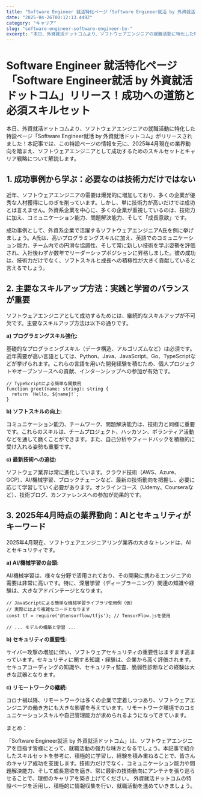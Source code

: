 ```yaml
---
title: "Software Engineer 就活特化ページ「Software Engineer就活 by 外資就活ドットコム」リリース！成功への道筋と必須スキルセット"
date: "2025-04-26T00:12:13.449Z"
category: "キャリア"
slug: "software-engineer-software-engineer-by-"
excerpt: "本日、外資就活ドットコムより、ソフトウェアエンジニアの就職活動に特化した特設ページ「Software Engineer就活 by 外資就活ドットコム」がリリースされました！本記事では、この特設ページの情報を元に、2025年4月現在の業界動向を踏まえ、ソフトウェアエンジニアとして成功するためのスキルセ..."
---
```


# Software Engineer 就活特化ページ「Software Engineer就活 by 外資就活ドットコム」リリース！成功への道筋と必須スキルセット

本日、外資就活ドットコムより、ソフトウェアエンジニアの就職活動に特化した特設ページ「Software Engineer就活 by 外資就活ドットコム」がリリースされました！本記事では、この特設ページの情報を元に、2025年4月現在の業界動向を踏まえ、ソフトウェアエンジニアとして成功するためのスキルセットとキャリア戦略について解説します。


## 1. 成功事例から学ぶ：必要なのは技術力だけではない

近年、ソフトウェアエンジニアの需要は爆発的に増加しており、多くの企業が優秀な人材獲得にしのぎを削っています。しかし、単に技術力が高いだけでは成功とは言えません。外資系企業を中心に、多くの企業が重視しているのは、技術力に加え、コミュニケーション能力、問題解決能力、そして「成長意欲」です。

成功事例として、外資系企業で活躍するソフトウェアエンジニアA氏を例に挙げましょう。A氏は、高いプログラミングスキルに加え、英語でのコミュニケーション能力、チーム内での円滑な協調性、そして常に新しい技術を学ぶ姿勢を評価され、入社後わずか数年でリーダーシップポジションに昇格しました。彼の成功は、技術力だけでなく、ソフトスキルと成長への積極性が大きく貢献していると言えるでしょう。


## 2. 主要なスキルアップ方法：実践と学習のバランスが重要

ソフトウェアエンジニアとして成功するためには、継続的なスキルアップが不可欠です。主要なスキルアップ方法は以下の通りです。

**a) プログラミングスキル強化:**

基礎的なプログラミングスキル（データ構造、アルゴリズムなど）は必須です。近年需要が高い言語としては、Python、Java、JavaScript、Go、TypeScriptなどが挙げられます。これらの言語を用いた開発経験を積むため、個人プロジェクトやオープンソースへの貢献、インターンシップへの参加が有効です。

```
// TypeScriptによる簡単な関数例
function greet(name: string): string {
  return `Hello, ${name}!`;
}
```

**b) ソフトスキルの向上:**

コミュニケーション能力、チームワーク、問題解決能力は、技術力と同様に重要です。これらのスキルは、チームプロジェクト、ハッカソン、ボランティア活動などを通して磨くことができます。また、自己分析やフィードバックを積極的に受け入れる姿勢も重要です。

**c) 最新技術への追従:**

ソフトウェア業界は常に進化しています。クラウド技術（AWS、Azure、GCP）、AI/機械学習、ブロックチェーンなど、最新の技術動向を把握し、必要に応じて学習していく必要があります。オンラインコース（Udemy、Courseraなど）、技術ブログ、カンファレンスへの参加が効果的です。


## 3. 2025年4月時点の業界動向：AIとセキュリティがキーワード

2025年4月現在、ソフトウェアエンジニアリング業界の大きなトレンドは、AIとセキュリティです。

**a) AI/機械学習の台頭:**

AI/機械学習は、様々な分野で活用されており、その開発に携わるエンジニアの需要は非常に高いです。特に、深層学習（ディープラーニング）関連の知識や経験は、大きなアドバンテージとなります。

```
// JavaScriptによる簡単な機械学習ライブラリ使用例（仮）
// 実際にはより複雑なコードとなります
const tf = require('@tensorflow/tfjs'); // TensorFlow.jsを使用

// ... モデルの構築と学習 ...
```

**b) セキュリティの重要性:**

サイバー攻撃の増加に伴い、ソフトウェアセキュリティの重要性はますます高まっています。セキュリティに関する知識・経験は、企業から高く評価されます。セキュアコーディングの知識や、セキュリティ監査、脆弱性診断などの経験は大きな武器となります。


**c)  リモートワークの継続:**

コロナ禍以降、リモートワークは多くの企業で定着しつつあり、ソフトウェアエンジニアの働き方にも大きな影響を与えています。リモートワーク環境でのコミュニケーションスキルや自己管理能力が求められるようになってきています。


まとめ：

「Software Engineer就活 by 外資就活ドットコム」は、ソフトウェアエンジニアを目指す皆様にとって、就職活動の強力な味方となるでしょう。本記事で紹介したスキルセットを参考に、積極的に学習し、経験を積み重ねることで、皆さんのキャリア成功を支援します。技術力だけでなく、コミュニケーション能力や問題解決能力、そして成長意欲を磨き、常に最新の技術動向にアンテナを張り巡らせることで、理想のキャリアを築き上げてください。  外資就活ドットコムの特設ページを活用し、積極的に情報収集を行い、就職活動を進めていきましょう。

